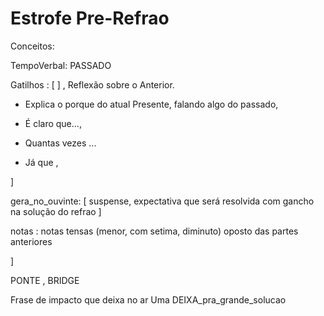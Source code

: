 # Estrofe Pre-Refrao

Conceitos: 

TempoVerbal: PASSADO 

Gatilhos : [    ]
, Reflexão sobre o Anterior.
- Explica o porque do atual Presente, falando algo do passado,

- É claro que...,
- Quantas vezes ...
- Já que ,



]


gera_no_ouvinte: [ suspense, expectativa que será resolvida com gancho na solução do refrao  ]

notas : notas tensas (menor, com setima, diminuto) oposto das partes anteriores


]

PONTE , BRIDGE

Frase de impacto que deixa no ar Uma DEIXA_pra_grande_solucao



